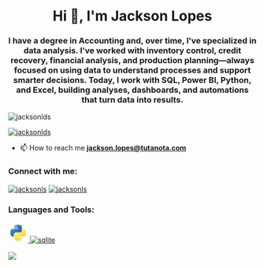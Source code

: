 <h1 align="center">Hi 👋, I'm Jackson Lopes</h1>
<h3 align="center">I have a degree in Accounting and, over time, I’ve specialized in data analysis. I’ve worked with inventory control, credit recovery, financial analysis, and production planning—always focused on using data to understand processes and support smarter decisions. Today, I work with SQL, Power BI, Python, and Excel, building analyses, dashboards, and automations that turn data into results.</h3>

<p align="left"> <img src="https://komarev.com/ghpvc/?username=jacksonlds&label=Profile%20views&color=0e75b6&style=flat" alt="jacksonlds" /> </p>

<p align="left"> <a href="https://github.com/ryo-ma/github-profile-trophy"><img src="https://github-profile-trophy.vercel.app/?username=jacksonlds" alt="jacksonlds" /></a> </p>

- 📫 How to reach me **jackson.lopes@tutanota.com**

<h3 align="left">Connect with me:</h3>
<p align="left">
<a href="https://linkedin.com/in/jacksonls" target="blank"><img align="center" src="https://raw.githubusercontent.com/rahuldkjain/github-profile-readme-generator/master/src/images/icons/Social/linked-in-alt.svg" alt="jacksonls" height="30" width="40" /></a>
<a href="https://kaggle.com/jacksonls" target="blank"><img align="center" src="https://raw.githubusercontent.com/rahuldkjain/github-profile-readme-generator/master/src/images/icons/Social/kaggle.svg" alt="jacksonls" height="30" width="40" /></a>
</p>

<h3 align="left">Languages and Tools:</h3>
<p align="left"> <a href="https://www.python.org" target="_blank" rel="noreferrer"> <img src="https://raw.githubusercontent.com/devicons/devicon/master/icons/python/python-original.svg" alt="python" width="40" height="40"/> </a> <a href="https://www.sqlite.org/" target="_blank" rel="noreferrer"> <img src="https://www.vectorlogo.zone/logos/sqlite/sqlite-icon.svg" alt="sqlite" width="40" height="40"/> </a> </p>

<p><img align="center" src="https://github-readme-stats.vercel.app/api/top-langs?username=jacksonlds&show_icons=true&locale=en&layout=compact"


<!--
**jacksonlds/jacksonlds** is a ✨ _special_ ✨ repository because its `README.md` (this file) appears on your GitHub profile.

Here are some ideas to get you started:

- 🔭 I’m currently working on ...
- 🌱 I’m currently learning ...
- 👯 I’m looking to collaborate on ...
- 🤔 I’m looking for help with ...
- 💬 Ask me about ...
- 📫 How to reach me: ...
- 😄 Pronouns: ...
- ⚡ Fun fact: ...
-->
